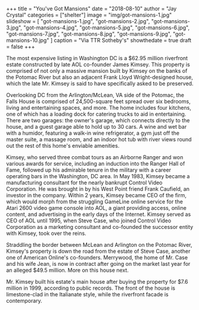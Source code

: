 +++
title = "You've Got Mansions"
date = "2018-08-10"
author = "Jay Crystal"
categories = ["shelter"]
image = "img/got-mansions-1.jpg"
slideshow = [
  "got-mansions-1.jpg",
  "got-mansions-2.jpg",
  "got-mansions-3.jpg",
  "got-mansions-4.jpg",
  "got-mansions-5.jpg",
  "got-mansions-6.jpg",
  "got-mansions-7.jpg",
  "got-mansions-8.jpg",
  "got-mansions-9.jpg",
  "got-mansions-10.jpg"
]
caption = "Via TTR Sotheby's"
showthedate = true
draft = false
+++

The most expensive listing in Washington DC is a $62.95 million riverfront estate constructed by late AOL co-founder James Kimsey. This property is comprised of not only a massive mansion built by Kimsey on the banks of the Potomac River but also an adjacent Frank Lloyd Wright-designed house, which the late Mr. Kimsey is said to have specifically asked to be preserved.

Overlooking DC from the Arlington/McLean, VA side of the Potomac, the Falls House is comprised of 24,500-square feet spread over six bedrooms, living and entertaining spaces, and more. The home includes four kitchens, one of which has a loading dock for catering trucks to aid in entertaining. There are two garages: the owner's garage, which connects directly to the house, and a guest garage able to hold up to 30 cars. A wine and wet bar with a humidor, featuring a walk-in wine refrigerator, a gym just off the master suite, a massage room, and an indoor hot tub with river views round out the rest of this home's enviable amenities.

Kimsey, who served three combat tours as an Airborne Ranger and won various awards for service, including an induction into the Ranger Hall of Fame, followed up his admirable tenure in the military with a career operating bars in the Washington, DC area. In May 1983, Kimsey became a manufacturing consultant for the nearly bankrupt Control Video Corporation. He was brought in by his West Point friend Frank Caufield, an investor in the company. Within 2 years, Kimsey became CEO of the firm, which would morph from the struggling GameLine online service for the Atari 2600 video game console into AOL, a giant providing access, online content, and advertising in the early days of the Internet. Kimsey served as CEO of AOL until 1995, when Steve Case, who joined Control Video Corporation as a marketing consultant and co-founded the successor entity with Kimsey, took over the reins.

Straddling the border between McLean and Arlington on the Potomac River, Kimsey's property is down the road from the estate of Steve Case, another one of American Online's co-founders. Merrywood, the home of Mr. Case and his wife Jean, is now in contract after going on the market last year for an alleged $49.5 million. More on this house next.

Mr. Kimsey built his estate's main house after buying the property for $7.6 million in 1999, according to public records. The front of the house is limestone-clad in the Italianate style, while the riverfront facade is contemporary.
